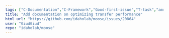 ```yaml
---
tags: ["C-Documentation","C-Framework","Good-first-issue","T-task","amr","fem","finite-elements","multiphysics","object-oriented","parallel","simulation"]
title: "Add documentation on optimizing transfer performance"
html_url: "https://github.com/idaholab/moose/issues/20864"
user: "GiudGiud"
repo: "idaholab/moose"
---
```


